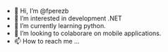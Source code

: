 - 👋 Hi, I’m @fperezb
- 👀 I’m interested in development .NET
- 🌱 I’m currently learning python.
- 💞️ I’m looking to colaborare on mobile applications.
- 📫 How to reach me ...

<!---
fperezb/fperezb is a ✨ special ✨ repository because its `README.md` (this file) appears on your GitHub profile.
You can click the Preview link to take a look at your changes.
--->
